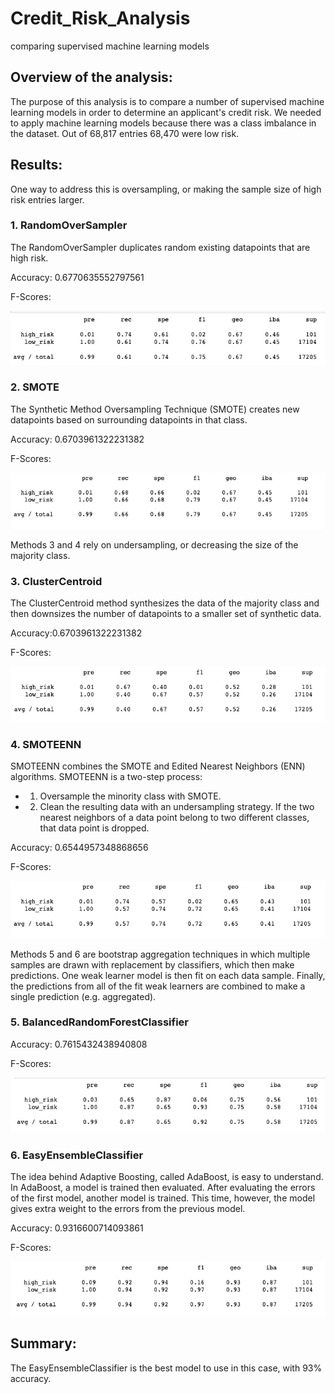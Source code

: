 # Credit_Risk_Analysis
comparing supervised machine learning models

## Overview of the analysis: 
The purpose of this analysis is to compare a number of supervised machine learning models in order to determine an applicant's credit risk. We needed to apply machine learning models because there was a class imbalance in the dataset. Out of 68,817 entries 68,470 were low risk. 

## Results:
One way to address this is oversampling, or making the sample size of high risk entries larger.

### 1. RandomOverSampler
The RandomOverSampler duplicates random existing datapoints that are high risk.

Accuracy: 0.6770635552797561

F-Scores:

![](Images/1.png)

### 2. SMOTE
The Synthetic Method Oversampling Technique (SMOTE) creates new datapoints based on surrounding datapoints in that class.

Accuracy: 0.6703961322231382

F-Scores:

![](Images/2.png)

Methods 3 and 4 rely on undersampling, or decreasing the size of the majority class.

### 3. ClusterCentroid
The ClusterCentroid method synthesizes the data of the majority class and then downsizes the number of datapoints to a smaller set of synthetic data.

Accuracy:0.6703961322231382

F-Scores:

![](Images/3.png)

### 4. SMOTEENN
SMOTEENN combines the SMOTE and Edited Nearest Neighbors (ENN) algorithms. SMOTEENN is a two-step process:
- 1. Oversample the minority class with SMOTE.
- 2. Clean the resulting data with an undersampling strategy. If the two nearest neighbors of a data point belong to two different classes, that data point is dropped.

Accuracy: 0.6544957348868656

F-Scores:

![](Images/4.png)


Methods 5 and 6 are bootstrap aggregation techniques in which multiple samples are drawn with replacement by classifiers, which then make predictions. One weak learner model is then fit on each data sample. Finally, the predictions from all of the fit weak learners are combined to make a single prediction (e.g. aggregated).

### 5. BalancedRandomForestClassifier
Accuracy: 0.7615432438940808

F-Scores:

![](Images/5.png)

### 6. EasyEnsembleClassifier
The idea behind Adaptive Boosting, called AdaBoost, is easy to understand. In AdaBoost, a model is trained then evaluated. After evaluating the errors of the first model, another model is trained. This time, however, the model gives extra weight to the errors from the previous model.

Accuracy: 0.9316600714093861

F-Scores:

![](Images/6.png)

## Summary: 

The EasyEnsembleClassifier is the best model to use in this case, with 93% accuracy.
